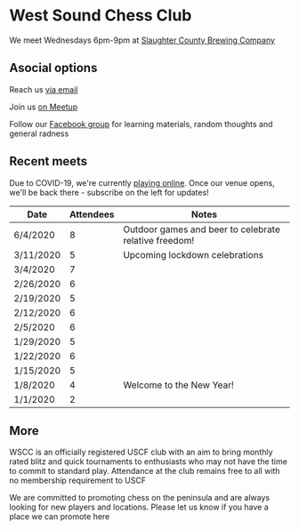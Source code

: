# West Sound Chess Club

We meet Wednesdays 6pm-9pm at [Slaughter County Brewing Company](https://goo.gl/maps/MLYQGDA9BtWv36wX9)

## Asocial options

Reach us [via email](mailto:us@chessand.beer)

Join us [on Meetup](https://www.meetup.com/West-Sound-Chess-Club)

Follow our [Facebook group](https://www.facebook.com/events/slaughter-county-brewing-company/west-sound-chess-club-at-slaughter-county-brewery/1482100138480457/) for learning materials, random thoughts and general radness

## Recent meets

Due to COVID-19, we're currently [playing online](https://lichess.org/). Once our venue opens, we'll be back there - subscribe on the left for updates!

Date|Attendees|Notes
-|-|-
6/4/2020 | 8 | Outdoor games and beer to celebrate relative freedom!
3/11/2020 | 5 | Upcoming lockdown celebrations
3/4/2020 | 7 |
2/26/2020 | 6 |
2/19/2020 | 5 |
2/12/2020 | 6 |
2/5/2020 | 6 |
1/29/2020 | 5 |
1/22/2020 | 6 |
1/15/2020 | 5 |
1/8/2020 | 4 | Welcome to the New Year!
1/1/2020 | 2 |

## More

WSCC is an officially registered USCF club with an aim to bring monthly rated blitz and quick tournaments to enthusiasts who may not have the time to commit to standard play. Attendance at the club remains free to all with no membership requirement to USCF

We are committed to promoting chess on the peninsula and are always looking for new players and locations. Please let us know if you have a place we can promote here
